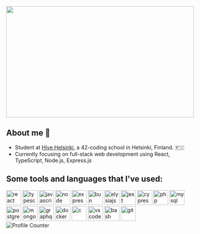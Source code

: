 



<!-- **Hey! 🐥** -->

<img src='https://github.com/reijjo/reijjo/assets/95418273/1721e493-660e-425f-abf1-b96f943ecd4a' width='100%' height='300' /> 


  
## About me 🐥
* Student at [Hive Helsinki](http://www.hive.fi), a 42-coding school in Helsinki, Finland. 🇫🇮
* Currently focusing on full-stack web development using React, TypeScript, Node.js, Express.js


## Some tools and languages that I've used:
<div align='left'>
  <img src="https://cdn.jsdelivr.net/gh/devicons/devicon/icons/react/react-original-wordmark.svg" alt='react' height='40px' width='40px' title='react'/>
  <img src="https://cdn.jsdelivr.net/gh/devicons/devicon/icons/typescript/typescript-plain.svg" alt="typescript" height="40px" width="40px" title='typescript' />
  <img src="https://cdn.jsdelivr.net/gh/devicons/devicon/icons/javascript/javascript-plain.svg" alt="javascript" height="40px" width="40px" title='javascript' />      
  <img src="https://cdn.jsdelivr.net/gh/devicons/devicon/icons/nodejs/nodejs-original.svg" alt='node' height='40px' width='40px'title='nodejs' />
  <img src="https://cdn.jsdelivr.net/gh/devicons/devicon/icons/express/express-original.svg" alt='expressjs' height='40px' width='40px' title='expressjs' />
  <img src="https://github.com/reijjo/reijjo/assets/95418273/b88cfb04-b2a8-4bc8-8814-a12ea2145c49" alt='bun' height='40px' width='40px' title='bun' />
  <img src="https://github.com/reijjo/reijjo/assets/95418273/3f33979b-2ee9-4c41-9ee5-86f3cb787589" alt='elysiajs' height='40px' width='40px' title='elysiajs' />


  <!-- Test logos -->


  
  <img src="https://cdn.jsdelivr.net/gh/devicons/devicon/icons/jest/jest-plain.svg" alt='jest' height='40px' width='40px' title='jest' />
  <img src="https://avatars2.githubusercontent.com/u/8908513?s=400&v=4" alt='cypress' height='40px' width='40px' title='cypress' />
  <img src="https://cdn.jsdelivr.net/gh/devicons/devicon/icons/php/php-plain.svg" alt='php' height='40px' width='40px' title='php' />

  <!-- Sql logos -->
  
  <img src="https://cdn.jsdelivr.net/gh/devicons/devicon/icons/mysql/mysql-original-wordmark.svg" alt='mysql' height='40px' width='40px' title='mysql' />
  <img src="https://cdn.jsdelivr.net/gh/devicons/devicon/icons/postgresql/postgresql-original-wordmark.svg" alt='postgresql' height='40px' width='40px' title='postgresql' />
  <img src="https://cdn.jsdelivr.net/gh/devicons/devicon/icons/mongodb/mongodb-original-wordmark.svg" alt='mongodb' height='40px' width='40px' title='mongodb' />
  <img src="https://cdn.jsdelivr.net/gh/devicons/devicon/icons/graphql/graphql-plain-wordmark.svg" alt='graphq' height='40px' width='40px' title='graphql' />
  <img src="https://cdn.jsdelivr.net/gh/devicons/devicon/icons/docker/docker-original-wordmark.svg" alt='docker' height='40px' width='40px' title='docker' />
  <img src="https://cdn.jsdelivr.net/gh/devicons/devicon/icons/c/c-original.svg" alt='c' height='40px' width='40px' title='c' />

 <!-- Programs -->
  
  <img src="https://cdn.jsdelivr.net/gh/devicons/devicon/icons/vscode/vscode-original-wordmark.svg" alt="vscode" height="40px" width="40px" title='visual studio code' />
  <img src="https://cdn.jsdelivr.net/gh/devicons/devicon/icons/bash/bash-original.svg" alt='bash' height='40px' width='40px' title='bash' />
  <img src="https://cdn.jsdelivr.net/gh/devicons/devicon/icons/git/git-original-wordmark.svg" alt='git' height='40px' width='40px' title='git' />
  
 </div>
 <img src='https://komarev.com/ghpvc/?username=reijjo' alt='Profile Counter '/>

<!-- ![banner](https://media.giphy.com/media/s73EQWBuDlcas/giphy.gif) -->
<!--  <img src='https://media.giphy.com/media/s73EQWBuDlcas/giphy.gif' width='100%' height='300' /> -->
<!-- ![](https://komarev.com/ghpvc/?username=reijjo)  -->
<!--
**reijjo/reijjo** is a ✨ _special_ ✨ repository because its `README.md` (this file) appears on your GitHub profile.

Here are some ideas to get you started:

- 🔭 I’m currently working on ...
- 🌱 I’m currently learning ...
- 👯 I’m looking to collaborate on ...
- 🤔 I’m looking for help with ...
- 💬 Ask me about ...
- 📫 How to reach me: ...
- 😄 Pronouns: ...
- ⚡ Fun fact: ...
-->

